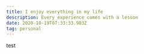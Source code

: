 ```yaml
---
title: I enjoy everything in my life
description: Every experience comes with a lesson
date: 2020-10-19T07:33:33.983Z
tag: personal
---
```

test